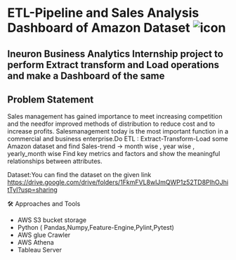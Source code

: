 # ETL-Pipeline and Sales Analysis Dashboard of Amazon Dataset ![icon](https://bit.ly/3A6I0ux)
## **Ineuron Business Analytics Internship project to perform Extract transform and Load operations and make a Dashboard of the same**

## Problem Statement
Sales management has gained importance to meet increasing competition and the needfor improved methods of distribution to reduce cost and to increase profits. Salesmanagement today is the most important function in a commercial and business enterprise.Do ETL : Extract-Transform-Load some Amazon dataset and find  Sales-trend -> month wise , year wise , yearly_month wise Find key metrics and factors and show the meaningful relationships between attributes.

Dataset:You can find the dataset on the given link</br>
https://drive.google.com/drive/folders/1FkmFVL8wlJmQWP1z52TD8PlhOJhitTyI?usp=sharing

🛠️ Approaches and Tools </br>

* AWS S3 bucket storage
* Python ( Pandas,Numpy,Feature-Engine,Pylint,Pytest)
* AWS glue Crawler
* AWS Athena
* Tableau Server
